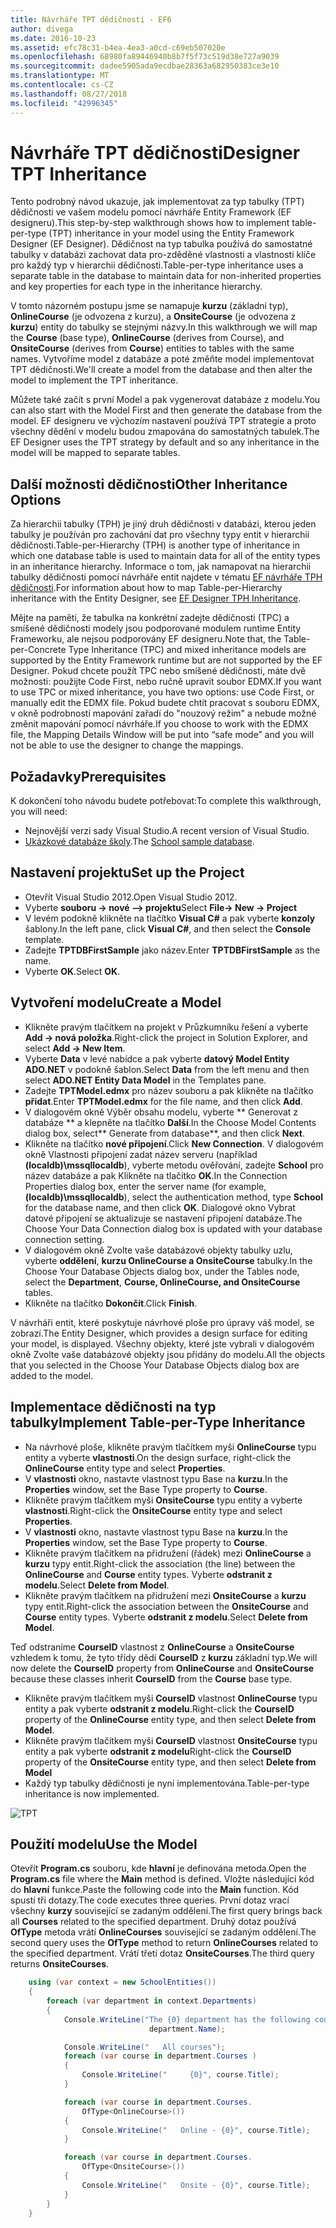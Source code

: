 ```yaml
---
title: Návrháře TPT dědičnosti - EF6
author: divega
ms.date: 2016-10-23
ms.assetid: efc78c31-b4ea-4ea3-a0cd-c69eb507020e
ms.openlocfilehash: 68980fa89446940b8b7f5f73c519d38e727a9039
ms.sourcegitcommit: dadee5905ada9ecdbae28363a682950383ce3e10
ms.translationtype: MT
ms.contentlocale: cs-CZ
ms.lasthandoff: 08/27/2018
ms.locfileid: "42996345"
---
```

# <a name="designer-tpt-inheritance"></a><span data-ttu-id="60a14-102">Návrháře TPT dědičnosti</span><span class="sxs-lookup"><span data-stu-id="60a14-102">Designer TPT Inheritance</span></span>
<span data-ttu-id="60a14-103">Tento podrobný návod ukazuje, jak implementovat za typ tabulky (TPT) dědičnosti ve vašem modelu pomocí návrháře Entity Framework (EF designeru).</span><span class="sxs-lookup"><span data-stu-id="60a14-103">This step-by-step walkthrough shows how to implement table-per-type (TPT) inheritance in your model using the Entity Framework Designer (EF Designer).</span></span> <span data-ttu-id="60a14-104">Dědičnost na typ tabulka používá do samostatné tabulky v databázi zachovat data pro-zděděné vlastnosti a vlastnosti klíče pro každý typ v hierarchii dědičnosti.</span><span class="sxs-lookup"><span data-stu-id="60a14-104">Table-per-type inheritance uses a separate table in the database to maintain data for non-inherited properties and key properties for each type in the inheritance hierarchy.</span></span>

<span data-ttu-id="60a14-105">V tomto názorném postupu jsme se namapuje **kurzu** (základní typ), **OnlineCourse** (je odvozena z kurzu), a **OnsiteCourse** (je odvozena z **kurzu**) entity do tabulky se stejnými názvy.</span><span class="sxs-lookup"><span data-stu-id="60a14-105">In this walkthrough we will map the **Course** (base type), **OnlineCourse** (derives from Course), and **OnsiteCourse** (derives from **Course**) entities to tables with the same names.</span></span> <span data-ttu-id="60a14-106">Vytvoříme model z databáze a poté změňte model implementovat TPT dědičnosti.</span><span class="sxs-lookup"><span data-stu-id="60a14-106">We'll create a model from the database and then alter the model to implement the TPT inheritance.</span></span>

<span data-ttu-id="60a14-107">Můžete také začít s první Model a pak vygenerovat databáze z modelu.</span><span class="sxs-lookup"><span data-stu-id="60a14-107">You can also start with the Model First and then generate the database from the model.</span></span> <span data-ttu-id="60a14-108">EF designeru ve výchozím nastavení používá TPT strategie a proto všechny dědění v modelu budou zmapována do samostatných tabulek.</span><span class="sxs-lookup"><span data-stu-id="60a14-108">The EF Designer uses the TPT strategy by default and so any inheritance in the model will be mapped to separate tables.</span></span>

## <a name="other-inheritance-options"></a><span data-ttu-id="60a14-109">Další možnosti dědičnosti</span><span class="sxs-lookup"><span data-stu-id="60a14-109">Other Inheritance Options</span></span>

<span data-ttu-id="60a14-110">Za hierarchii tabulky (TPH) je jiný druh dědičnosti v databázi, kterou jeden tabulky je používán pro zachování dat pro všechny typy entit v hierarchii dědičnosti.</span><span class="sxs-lookup"><span data-stu-id="60a14-110">Table-per-Hierarchy (TPH) is another type of inheritance in which one database table is used to maintain data for all of the entity types in an inheritance hierarchy.</span></span>  <span data-ttu-id="60a14-111">Informace o tom, jak namapovat na hierarchii tabulky dědičnosti pomocí návrháře entit najdete v tématu [EF návrháře TPH dědičnosti](~/ef6/modeling/designer/inheritance/tph.md).</span><span class="sxs-lookup"><span data-stu-id="60a14-111">For information about how to map Table-per-Hierarchy inheritance with the Entity Designer, see [EF Designer TPH Inheritance](~/ef6/modeling/designer/inheritance/tph.md).</span></span> 

<span data-ttu-id="60a14-112">Mějte na paměti, že tabulka na konkrétní zadejte dědičnosti (TPC) a smíšené dědičnosti modely jsou podporované modulem runtime Entity Frameworku, ale nejsou podporovány EF designeru.</span><span class="sxs-lookup"><span data-stu-id="60a14-112">Note that, the Table-per-Concrete Type Inheritance (TPC) and mixed inheritance models are supported by the Entity Framework runtime but are not supported by the EF Designer.</span></span> <span data-ttu-id="60a14-113">Pokud chcete použít TPC nebo smíšené dědičnosti, máte dvě možnosti: použijte Code First, nebo ručně upravit soubor EDMX.</span><span class="sxs-lookup"><span data-stu-id="60a14-113">If you want to use TPC or mixed inheritance, you have two options: use Code First, or manually edit the EDMX file.</span></span> <span data-ttu-id="60a14-114">Pokud budete chtít pracovat s souboru EDMX, v okně podrobností mapování zařadí do "nouzový režim" a nebude možné změnit mapování pomocí návrháře.</span><span class="sxs-lookup"><span data-stu-id="60a14-114">If you choose to work with the EDMX file, the Mapping Details Window will be put into “safe mode” and you will not be able to use the designer to change the mappings.</span></span>

## <a name="prerequisites"></a><span data-ttu-id="60a14-115">Požadavky</span><span class="sxs-lookup"><span data-stu-id="60a14-115">Prerequisites</span></span>

<span data-ttu-id="60a14-116">K dokončení toho návodu budete potřebovat:</span><span class="sxs-lookup"><span data-stu-id="60a14-116">To complete this walkthrough, you will need:</span></span>

- <span data-ttu-id="60a14-117">Nejnovější verzi sady Visual Studio.</span><span class="sxs-lookup"><span data-stu-id="60a14-117">A recent version of Visual Studio.</span></span>
- <span data-ttu-id="60a14-118">[Ukázkové databáze školy](~/ef6/resources/school-database.md).</span><span class="sxs-lookup"><span data-stu-id="60a14-118">The [School sample database](~/ef6/resources/school-database.md).</span></span>

## <a name="set-up-the-project"></a><span data-ttu-id="60a14-119">Nastavení projektu</span><span class="sxs-lookup"><span data-stu-id="60a14-119">Set up the Project</span></span>

-   <span data-ttu-id="60a14-120">Otevřít Visual Studio 2012.</span><span class="sxs-lookup"><span data-stu-id="60a14-120">Open Visual Studio 2012.</span></span>
-   <span data-ttu-id="60a14-121">Vyberte **souboru -&gt; nové –&gt; projektu**</span><span class="sxs-lookup"><span data-stu-id="60a14-121">Select **File-&gt; New -&gt; Project**</span></span>
-   <span data-ttu-id="60a14-122">V levém podokně klikněte na tlačítko **Visual C\#** a pak vyberte **konzoly** šablony.</span><span class="sxs-lookup"><span data-stu-id="60a14-122">In the left pane, click **Visual C\#**, and then select the **Console** template.</span></span>
-   <span data-ttu-id="60a14-123">Zadejte **TPTDBFirstSample** jako název.</span><span class="sxs-lookup"><span data-stu-id="60a14-123">Enter **TPTDBFirstSample** as the name.</span></span>
-   <span data-ttu-id="60a14-124">Vyberte **OK**.</span><span class="sxs-lookup"><span data-stu-id="60a14-124">Select **OK**.</span></span>

## <a name="create-a-model"></a><span data-ttu-id="60a14-125">Vytvoření modelu</span><span class="sxs-lookup"><span data-stu-id="60a14-125">Create a Model</span></span>

-   <span data-ttu-id="60a14-126">Klikněte pravým tlačítkem na projekt v Průzkumníku řešení a vyberte **Add -&gt; nová položka**.</span><span class="sxs-lookup"><span data-stu-id="60a14-126">Right-click the project in Solution Explorer, and select **Add -&gt; New Item**.</span></span>
-   <span data-ttu-id="60a14-127">Vyberte **Data** v levé nabídce a pak vyberte **datový Model Entity ADO.NET** v podokně šablon.</span><span class="sxs-lookup"><span data-stu-id="60a14-127">Select **Data** from the left menu and then select **ADO.NET Entity Data Model** in the Templates pane.</span></span>
-   <span data-ttu-id="60a14-128">Zadejte **TPTModel.edmx** pro název souboru a pak klikněte na tlačítko **přidat**.</span><span class="sxs-lookup"><span data-stu-id="60a14-128">Enter **TPTModel.edmx** for the file name, and then click **Add**.</span></span>
-   <span data-ttu-id="60a14-129">V dialogovém okně Výběr obsahu modelu, vyberte ** Generovat z databáze ** a klepněte na tlačítko **Další**.</span><span class="sxs-lookup"><span data-stu-id="60a14-129">In the Choose Model Contents dialog box, select** Generate from database**, and then click **Next**.</span></span>
-   <span data-ttu-id="60a14-130">Klikněte na tlačítko **nové připojení**.</span><span class="sxs-lookup"><span data-stu-id="60a14-130">Click **New Connection**.</span></span>
    <span data-ttu-id="60a14-131">V dialogovém okně Vlastnosti připojení zadat název serveru (například **(localdb)\\mssqllocaldb**), vyberte metodu ověřování, zadejte **School** pro název databáze a pak Klikněte na tlačítko **OK**.</span><span class="sxs-lookup"><span data-stu-id="60a14-131">In the Connection Properties dialog box, enter the server name (for example, **(localdb)\\mssqllocaldb**), select the authentication method, type **School** for the database name, and then click **OK**.</span></span>
    <span data-ttu-id="60a14-132">Dialogové okno Vybrat datové připojení se aktualizuje se nastavení připojení databáze.</span><span class="sxs-lookup"><span data-stu-id="60a14-132">The Choose Your Data Connection dialog box is updated with your database connection setting.</span></span>
-   <span data-ttu-id="60a14-133">V dialogovém okně Zvolte vaše databázové objekty tabulky uzlu, vyberte **oddělení**, **kurzu OnlineCourse a OnsiteCourse** tabulky.</span><span class="sxs-lookup"><span data-stu-id="60a14-133">In the Choose Your Database Objects dialog box, under the Tables node, select the **Department**, **Course, OnlineCourse, and OnsiteCourse** tables.</span></span>
-   <span data-ttu-id="60a14-134">Klikněte na tlačítko **Dokončit**.</span><span class="sxs-lookup"><span data-stu-id="60a14-134">Click **Finish**.</span></span>

<span data-ttu-id="60a14-135">V návrháři entit, které poskytuje návrhové ploše pro úpravy váš model, se zobrazí.</span><span class="sxs-lookup"><span data-stu-id="60a14-135">The Entity Designer, which provides a design surface for editing your model, is displayed.</span></span> <span data-ttu-id="60a14-136">Všechny objekty, které jste vybrali v dialogovém okně Zvolte vaše databázové objekty jsou přidány do modelu.</span><span class="sxs-lookup"><span data-stu-id="60a14-136">All the objects that you selected in the Choose Your Database Objects dialog box are added to the model.</span></span>

## <a name="implement-table-per-type-inheritance"></a><span data-ttu-id="60a14-137">Implementace dědičnosti na typ tabulky</span><span class="sxs-lookup"><span data-stu-id="60a14-137">Implement Table-per-Type Inheritance</span></span>

-   <span data-ttu-id="60a14-138">Na návrhové ploše, klikněte pravým tlačítkem myši **OnlineCourse** typu entity a vyberte **vlastnosti**.</span><span class="sxs-lookup"><span data-stu-id="60a14-138">On the design surface, right-click the **OnlineCourse** entity type and select **Properties**.</span></span>
-   <span data-ttu-id="60a14-139">V **vlastnosti** okno, nastavte vlastnost typu Base na **kurzu**.</span><span class="sxs-lookup"><span data-stu-id="60a14-139">In the **Properties** window, set the Base Type property to **Course**.</span></span>
-   <span data-ttu-id="60a14-140">Klikněte pravým tlačítkem myši **OnsiteCourse** typu entity a vyberte **vlastnosti**.</span><span class="sxs-lookup"><span data-stu-id="60a14-140">Right-click the **OnsiteCourse** entity type and select **Properties**.</span></span>
-   <span data-ttu-id="60a14-141">V **vlastnosti** okno, nastavte vlastnost typu Base na **kurzu**.</span><span class="sxs-lookup"><span data-stu-id="60a14-141">In the **Properties** window, set the Base Type property to **Course**.</span></span>
-   <span data-ttu-id="60a14-142">Klikněte pravým tlačítkem na přidružení (řádek) mezi **OnlineCourse** a **kurzu** typy entit.</span><span class="sxs-lookup"><span data-stu-id="60a14-142">Right-click the association (the line) between the **OnlineCourse** and **Course** entity types.</span></span>
    <span data-ttu-id="60a14-143">Vyberte **odstranit z modelu**.</span><span class="sxs-lookup"><span data-stu-id="60a14-143">Select **Delete from Model**.</span></span>
-   <span data-ttu-id="60a14-144">Klikněte pravým tlačítkem na přidružení mezi **OnsiteCourse** a **kurzu** typy entit.</span><span class="sxs-lookup"><span data-stu-id="60a14-144">Right-click the association between the **OnsiteCourse** and **Course** entity types.</span></span>
    <span data-ttu-id="60a14-145">Vyberte **odstranit z modelu**.</span><span class="sxs-lookup"><span data-stu-id="60a14-145">Select **Delete from Model**.</span></span>

<span data-ttu-id="60a14-146">Teď odstraníme **CourseID** vlastnost z **OnlineCourse** a **OnsiteCourse** vzhledem k tomu, že tyto třídy dědí **CourseID** z **kurzu** základní typ.</span><span class="sxs-lookup"><span data-stu-id="60a14-146">We will now delete the **CourseID** property from **OnlineCourse** and **OnsiteCourse** because these classes inherit **CourseID** from the **Course** base type.</span></span>

-   <span data-ttu-id="60a14-147">Klikněte pravým tlačítkem myši **CourseID** vlastnost **OnlineCourse** typu entity a pak vyberte **odstranit z modelu**.</span><span class="sxs-lookup"><span data-stu-id="60a14-147">Right-click the **CourseID** property of the **OnlineCourse** entity type, and then select **Delete from Model**.</span></span>
-   <span data-ttu-id="60a14-148">Klikněte pravým tlačítkem myši **CourseID** vlastnost **OnsiteCourse** typu entity a pak vyberte **odstranit z modelu**</span><span class="sxs-lookup"><span data-stu-id="60a14-148">Right-click the **CourseID** property of the **OnsiteCourse** entity type, and then select **Delete from Model**</span></span>
-   <span data-ttu-id="60a14-149">Každý typ tabulky dědičnosti je nyní implementována.</span><span class="sxs-lookup"><span data-stu-id="60a14-149">Table-per-type inheritance is now implemented.</span></span>

![TPT](~/ef6/media/tpt.png)

## <a name="use-the-model"></a><span data-ttu-id="60a14-151">Použití modelu</span><span class="sxs-lookup"><span data-stu-id="60a14-151">Use the Model</span></span>

<span data-ttu-id="60a14-152">Otevřít **Program.cs** souboru, kde **hlavní** je definována metoda.</span><span class="sxs-lookup"><span data-stu-id="60a14-152">Open the **Program.cs** file where the **Main** method is defined.</span></span> <span data-ttu-id="60a14-153">Vložte následující kód do **hlavní** funkce.</span><span class="sxs-lookup"><span data-stu-id="60a14-153">Paste the following code into the **Main** function.</span></span> <span data-ttu-id="60a14-154">Kód spustí tři dotazy.</span><span class="sxs-lookup"><span data-stu-id="60a14-154">The code executes three queries.</span></span> <span data-ttu-id="60a14-155">První dotaz vrací všechny **kurzy** související se zadaným oddělení.</span><span class="sxs-lookup"><span data-stu-id="60a14-155">The first query brings back all **Courses** related to the specified department.</span></span> <span data-ttu-id="60a14-156">Druhý dotaz používá **OfType** metoda vrátí **OnlineCourses** související se zadaným oddělení.</span><span class="sxs-lookup"><span data-stu-id="60a14-156">The second query uses the **OfType** method to return **OnlineCourses** related to the specified department.</span></span> <span data-ttu-id="60a14-157">Vrátí třetí dotaz **OnsiteCourses**.</span><span class="sxs-lookup"><span data-stu-id="60a14-157">The third query returns **OnsiteCourses**.</span></span>

``` csharp
    using (var context = new SchoolEntities())
    {
        foreach (var department in context.Departments)
        {
            Console.WriteLine("The {0} department has the following courses:",
                               department.Name);

            Console.WriteLine("   All courses");
            foreach (var course in department.Courses )
            {
                Console.WriteLine("     {0}", course.Title);
            }

            foreach (var course in department.Courses.
                OfType<OnlineCourse>())
            {
                Console.WriteLine("   Online - {0}", course.Title);
            }

            foreach (var course in department.Courses.
                OfType<OnsiteCourse>())
            {
                Console.WriteLine("   Onsite - {0}", course.Title);
            }
        }
    }
```
